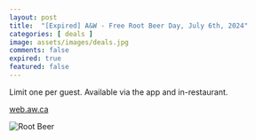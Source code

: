 ```yaml
---
layout: post
title:  "[Expired] A&W - Free Root Beer Day, July 6th, 2024"
categories: [ deals ]
image: assets/images/deals.jpg
comments: false
expired: true
featured: false
---
```


Limit one per guest. Available via the app and in-restaurant.

[web.aw.ca](https://web.aw.ca/en/home)

![Root Beer](https://web.aw.ca/static/media/free-root-beer-2024-dt-en.c81c176e.jpg)